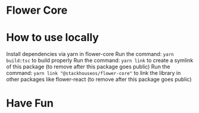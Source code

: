 # Flower Core

# How to use locally

Install dependencies via yarn in flower-core
Run the command: `yarn build:tsc` to build properly
Run the command: `yarn link` to create a symlink of this package (to remove after this package goes public)
Run the command: `yarn link "@stackhouseos/flower-core"` to link the library in other packages like flower-react (to remove after this package goes public)

# Have Fun